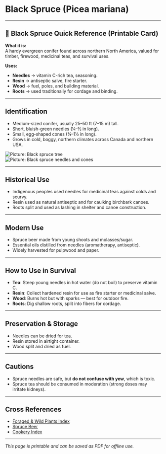 # Black Spruce (Picea mariana)

---

## 📜 Black Spruce Quick Reference (Printable Card)

**What it is:**  
A hardy evergreen conifer found across northern North America, valued for timber, firewood, medicinal teas, and survival uses.  

**Uses:**  
- **Needles** → vitamin C-rich tea, seasoning.  
- **Resin** → antiseptic salve, fire starter.  
- **Wood** → fuel, poles, and building material.  
- **Roots** → used traditionally for cordage and binding.  

---

## Identification  

- Medium-sized conifer, usually 25–50 ft (7–15 m) tall.  
- Short, bluish-green needles (¼–½ in long).  
- Small, egg-shaped cones (¾–1½ in long).  
- Grows in cold, boggy, northern climates across Canada and northern USA.  

![Picture: Black spruce tree](images/placeholder-black-spruce-tree.jpg)  
![Picture: Black spruce needles and cones](images/placeholder-black-spruce-needles-cones.jpg)  

---

## Historical Use  

- Indigenous peoples used needles for medicinal teas against colds and scurvy.  
- Resin used as natural antiseptic and for caulking birchbark canoes.  
- Roots split and used as lashing in shelter and canoe construction.  

---

## Modern Use  

- Spruce beer made from young shoots and molasses/sugar.  
- Essential oils distilled from needles (aromatherapy, antiseptic).  
- Widely harvested for pulpwood and paper.  

---

## How to Use in Survival  

- **Tea**: Steep young needles in hot water (do not boil) to preserve vitamin C.  
- **Resin**: Collect hardened resin for use as fire starter or medicinal salve.  
- **Wood**: Burns hot but with sparks — best for outdoor fire.  
- **Roots**: Dig shallow roots, split into fibers for cordage.  

---

## Preservation & Storage  

- Needles can be dried for tea.  
- Resin stored in airtight container.  
- Wood split and dried as fuel.  

---

## Cautions  

- Spruce needles are safe, but **do not confuse with yew**, which is toxic.  
- Spruce tea should be consumed in moderation (strong doses may irritate kidneys).  

---

## Cross References  

- [Foraged & Wild Plants Index](../plants-index.md)  
- [Spruce Beer](../cookery/drinks/spruce-beer.md)  
- [Cookery Index](../cookery.md)  

---

*This page is printable and can be saved as PDF for offline use.*
